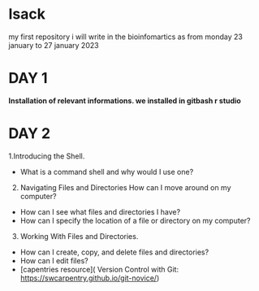 # Isack
 my first repository
i will write in the bioinfomartics as from monday 23 january to 27 january 2023

# DAY 1
**Installation of relevant informations. we installed in gitbash
r studio**
# DAY 2
1.Introducing the Shell.
- What is a command shell and why would I use one?
2. Navigating Files and Directories	How can I move around on my computer?
- How can I see what files and directories I have?
- How can I specify the location of a file or directory on my computer?
3. Working With Files and Directories.
- How can I create, copy, and delete files and directories?
- How can I edit files?
- [capentries resource](
Version Control with Git: https://swcarpentry.github.io/git-novice/)



